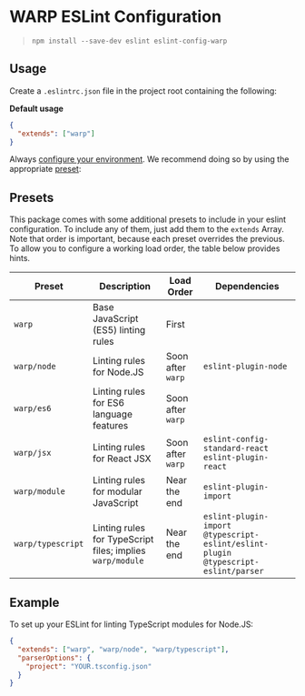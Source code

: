 # WARP ESLint Configuration

> `npm install --save-dev eslint eslint-config-warp`

## Usage

Create a `.eslintrc.json` file in the project root containing the following:

**Default usage**

```json
{
  "extends": ["warp"]
}
```

Always [configure your environment](http://eslint.org/docs/user-guide/configuring#specifying-environments).
We recommend doing so by using the appropriate [preset](#presets):

## Presets

This package comes with some additional presets to include in your eslint
configuration. To include any of them, just add them to the `extends` Array.
Note that order is important, because each preset overrides the previous. To
allow you to configure a working load order, the table below provides hints.

Preset | Description | Load Order | Dependencies
-------|-------------|------------|--------------
`warp` | Base JavaScript (ES5) linting rules | First |
`warp/node` | Linting rules for Node.JS | Soon after `warp` | `eslint-plugin-node`
`warp/es6` | Linting rules for ES6 language features | Soon after `warp` |
`warp/jsx` | Linting rules for React JSX | Soon after `warp` | `eslint-config-standard-react eslint-plugin-react`
`warp/module` | Linting rules for modular JavaScript | Near the end | `eslint-plugin-import`
`warp/typescript` | Linting rules for TypeScript files; implies `warp/module` | Near the end | `eslint-plugin-import @typescript-eslint/eslint-plugin @typescript-eslint/parser`

## Example

To set up your ESLint for linting TypeScript modules for Node.JS:

```json
{
  "extends": ["warp", "warp/node", "warp/typescript"],
  "parserOptions": {
    "project": "YOUR.tsconfig.json"
  }
}
```
